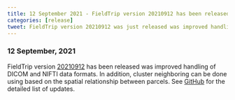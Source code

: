 ```yaml
---
title: 12 September 2021 - FieldTrip version 20210912 has been released
categories: [release]
tweet: FieldTrip version 20210912 was just released was improved handling of DICOM/NIFTI data, new parcellation-based clustering funcitonality and many more. See http://www.fieldtriptoolbox.org/#12-september-2021
---
```


### 12 September, 2021

FieldTrip version [20210912](http://github.com/fieldtrip/fieldtrip/releases/tag/20210912) has been released was improved handling of DICOM and NIFTI data formats. In addition, cluster neighboring can be done using based on the spatial relationship between parcels. See [GitHub](https://github.com/fieldtrip/fieldtrip/compare/20210906...20210912) for the detailed list of updates.
